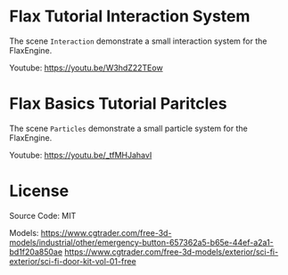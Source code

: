 # Flax Tutorial Interaction System
The scene `Interaction` demonstrate a small interaction system for the FlaxEngine.

Youtube: https://youtu.be/W3hdZ22TEow

# Flax Basics Tutorial Paritcles
The scene `Particles` demonstrate a small particle system for the FlaxEngine.

Youtube: https://youtu.be/_tfMHJahavI

# License
Source Code: MIT

Models: 
https://www.cgtrader.com/free-3d-models/industrial/other/emergency-button-657362a5-b65e-44ef-a2a1-bd1f20a850ae
https://www.cgtrader.com/free-3d-models/exterior/sci-fi-exterior/sci-fi-door-kit-vol-01-free